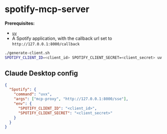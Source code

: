 # spotify-mcp-server

**Prerequisites:**

- [`uv`](https://github.com/astral-sh/uv)
- A Spotify application, with the callback url set to `http://127.0.0.1:8000/callback`

```sh
./generate-client.sh
SPOTIFY_CLIENT_ID=<client_id> SPOTIFY_CLIENT_SECRET=<client_secret> uv run server.py
```

## Claude Desktop config

```json
{
  "Spotify": {
    "command": "uvx",
    "args": ["mcp-proxy", "http://127.0.0.1:8000/sse"],
    "env": {
      "SPOTIFY_CLIENT_ID": "<client_id>",
      "SPOTIFY_CLIENT_SECRET": "<client_secret>"
    }
  }
}
```
